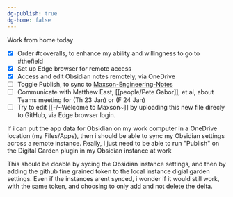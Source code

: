 ```yaml
---
dg-publish: true
dg-home: false
---
```

Work from home today


- [x] Order #coveralls, to enhance my ability and willingness to go to #thefield
- [x] Set up Edge browser for remote access
- [x] Access and edit Obsidian notes remotely, via OneDrive
- [ ] Toggle Publish, to sync to [Maxson-Engineering-Notes](https://markdown-digital-garden-git-main-clayton-bennetts-projects.vercel.app/)
- [ ] Communicate with Matthew East, [[people/Pete Gabor]], et al, about Teams meeting for (Th 23 Jan) or (F 24 Jan)
- [ ] Try to edit [[-/~Welcome to Maxson~]] by uploading this new file direcly to GitHub, via Edge browser login.

If i can put the app data for Obsidian on my work computer in a OneDrive location (my Files/Apps), then i should be able to sync my Obsidian settings across a remote instance.
Really, I just need to be able to run "Publish" on the Digital Garden plugin in my Obsidian instance at work

This should be doable by sycing the Obsidian instance settings, and then by adding the github fine grained token to the local instance digial garden settings. Even if the instances arent synced, i wonder if it would still work, with the same token, and choosing to only add and not delete the delta.